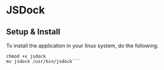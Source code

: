 # JSDock

## Setup & Install
To install the application in your linux system, do the following.

```curl https://github.com/tellaw/jsdock/raw/master/bin/jsdock -o jsdock
chmod +x jsdock
mv jsdock /usr/bin/jsdock```

